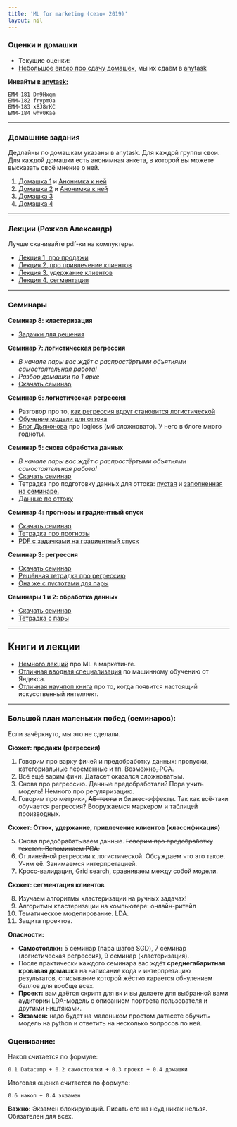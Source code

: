 ```yaml
---
title: 'ML for marketing (сезон 2019)'
layout: nil
---
```


### Оценки и домашки

* Текущие оценки:
* [Небольшое видео про сдачу домашек,](https://yadi.sk/i/rVb_Nd7g8AmNog) мы их сдаём в [anytask](https://anytask.org)

__Инвайты в [anytask:](https://anytask.org)__

```
БММ-181 Dn9Hxqm
БММ-182 frypmOa
БММ-183 x8J8rKC
БММ-184 whv0Kae
```
----------------

### Домашние задания

Дедлайны по домашкам указаны в anytask. Для каждой группы свои. Для каждой домашки есть анонимная анкета, в которой вы можете высказать своё мнение о ней.

1. [Домашка 1](https://github.com/FUlyankin/HSE_Data_Culture/raw/master/ML_for_marketing_2019/sems/sem1%262_data_prepare/HW1.zip)  и [Анонимка к ней](https://docs.google.com/forms/d/e/1FAIpQLSeVkPws5WXnoyXepBcaH8qoyYTWY_JQEBZB1HKL9eiennzu3w/viewform)
2. [Домашка 2](https://github.com/FUlyankin/HSE_Data_Culture/raw/master/ML_for_marketing_2019/sems/sem3_regression/HW2.zip)  и  [Анонимка к ней](https://docs.google.com/forms/d/e/1FAIpQLSeDLENjGbfgdEvR6UgMuo5D8u6F91-ExCoqd7dDHxWnheRwZQ/viewform)
3. [Домашка 3](https://github.com/FUlyankin/HSE_Data_Culture/raw/master/ML_for_marketing_2019/sems/sem4_effect_sgd/HW3.zip)
4. [Домашка 4](https://github.com/FUlyankin/HSE_Data_Culture/raw/master/ML_for_marketing_2019/sems/sem5_classification/HW4.zip)

-------------------

### Лекции (Рожков Александр)

Лучше скачивайте pdf-ки на компуктеры.

* [Лекция 1, про продажи](https://github.com/FUlyankin/HSE_Data_Culture/blob/master/ML_for_marketing_2019/lectures/1.%D0%9F%D1%80%D0%BE%D0%B4%D0%B0%D0%B6%D0%B8_CS%26US_v2019.pdf)
* [Лекция 2, про привлечение клиентов](https://github.com/FUlyankin/HSE_Data_Culture/blob/master/ML_for_marketing_2019/lectures/2.%D0%9F%D1%80%D0%B8%D0%B2%D0%BB%D0%B5%D1%87%D0%B5%D0%BD%D0%B8%D0%B5%20%D0%BA%D0%BB%D0%B8%D0%B5%D0%BD%D1%82%D0%BE%D0%B2_v2019.pdf)
* [Лекция 3, удержание клиентов](https://github.com/FUlyankin/HSE_Data_Culture/blob/master/ML_for_marketing_2019/lectures/3.%D0%A3%D0%B4%D0%B5%D1%80%D0%B6%D0%B0%D0%BD%D0%B8%D0%B5%20%D0%BA%D0%BB%D0%B8%D0%B5%D0%BD%D1%82%D0%BE%D0%B2_2019.pdf)
* [Лекция 4, сегментация](https://github.com/FUlyankin/HSE_Data_Culture/blob/master/ML_for_marketing_2019/lectures/4.%D0%A1%D0%B5%D0%B3%D0%BC%D0%B5%D0%BD%D1%82%D0%B0%D1%86%D0%B8%D1%8F_2019v_1.pdf)

-------------------

### Семинары


__Семинар 8: кластеризация__

* [Задачки для решения](https://github.com/FUlyankin/HSE_Data_Culture/blob/master/ML_for_marketing_2019/sems/sem8_claster/seminar8.pdf)




__Семинар 7: логистическая регрессия__

* _В начале пары вас ждёт с распростёртыми объятиями самостоятельная работа!_
* _Разбор домашки по 1 арке_
* [Скачать семинар](https://github.com/FUlyankin/HSE_Data_Culture/raw/master/ML_for_marketing_2019/sems/sem7_classification/sem7.zip)


__Семинар 6: логистическая регрессия__

* Разговор про то, [как регрессия вдруг становится логистической](https://github.com/FUlyankin/HSE_Data_Culture/blob/master/ML_for_marketing_2019/sems/sem6_classification/log_regression.pdf)
* [Обучение модели для оттока](https://nbviewer.jupyter.org/github/FUlyankin/HSE_Data_Culture/blob/master/ML_for_marketing_2019/sems/sem6_classification/sem6_logreg.ipynb)
* [Блог Дьяконова](https://dyakonov.org/2018/03/12/) про logloss (мб сложновато). У него в блоге много годноты.

__Семинар 5: снова обработка данных__

* _В начале пары вас ждёт с распростёртыми объятиями самостоятельная работа!_
* [Скачать семинар](https://github.com/FUlyankin/HSE_Data_Culture/raw/master/ML_for_marketing_2019/sems/sem5_classification/sem5.zip)
* Тетрадка про подготовку данных для оттока: [пустая](https://nbviewer.jupyter.org/github/FUlyankin/HSE_Data_Culture/blob/master/ML_for_marketing_2019/sems/sem5_classification/sem5_churn_dataprep.ipynb) и [заполненная на семинаре.](https://nbviewer.jupyter.org/github/FUlyankin/HSE_Data_Culture/blob/master/ML_for_marketing_2019/sems/sem5_classification/sem5_churn_dataprep.ipynb)
* [Данные по оттоку](https://github.com/FUlyankin/HSE_Data_Culture/blob/master/ML_for_marketing_2019/sems/sem5_classification/telecom_churn.csv)

__Семинар 4: прогнозы и градиентный спуск__

* [Скачать семинар](https://github.com/FUlyankin/HSE_Data_Culture/raw/master/ML_for_marketing_2019/sems/sem4_effect_sgd/sem4.zip)
* [Тетрадка про прогнозы](https://nbviewer.jupyter.org/github/FUlyankin/HSE_Data_Culture/blob/master/ML_for_marketing_2019/sems/sem4_effect_sgd/sem3_sells_effect.ipynb)
* [PDF с задачками на градиентный спуск](https://github.com/FUlyankin/HSE_Data_Culture/blob/master/ML_for_marketing_2019/sems/sem4_effect_sgd/sgd_regression.pdf)


__Семинар 3: регрессия__

* [Скачать семинар](https://vk.com/away.php?to=https%3A%2F%2Fyadi.sk%2Fd%2Fnet6lXlpDc7rpw&cc_key=)
* [Решённая тетрадка про регрессию](https://nbviewer.jupyter.org/github/FUlyankin/HSE_Data_Culture/blob/master/ML_for_marketing_2019/sems/sem3_regression/sem2_sells_regression.ipynb)
* [Она же с пустотами для пары](https://nbviewer.jupyter.org/github/FUlyankin/HSE_Data_Culture/blob/master/ML_for_marketing_2019/sems/sem3_regression/sem2_sells_regression_empty.ipynb)


__Семинары 1 и 2: обработка данных__

* [Скачать семинар](https://github.com/FUlyankin/HSE_Data_Culture/raw/master/ML_for_marketing_2019/sems/sem1%262_data_prepare/sem1_data_prepare.zip)
* [Тетрадка с пары](https://nbviewer.jupyter.org/github/FUlyankin/HSE_Data_Culture/blob/master/ML_for_marketing_2019/sems/sem1%262_data_prepare/sem1_sells.ipynb)

-------------------


## Книги и лекции

* [Немного лекций](https://events.yandex.ru/lib/talks/6063/) про ML в маркетинге.
* [Отличная вводная специализация](https://www.coursera.org/specializations/machine-learning-data-analysis) по машинному обучению от Яндекса.
* [Отличная научпоп книга](https://yadi.sk/d/K90nYhmx3WEfoQ) про то, когда появится настоящий искусственный интеллект.

--------------------

### Большой план маленьких побед (семинаров):

Если зачёркнуто, мы это не сделали.

__Сюжет: продажи (регрессия)__

1. Говорим про варку фичей и предобработку данных: пропуски, категориальные переменные и тп. ~~Возможно, PCA.~~
2. Всё ещё варим фичи. Датасет оказался сложноватым.
3. Снова про регрессию. Данные предобработали? Пора учить модель! Немного про регуляризацию.
4. Говорим про метрики, ~~АБ-тесты~~ и бизнес-эффекты. Так как всё-таки обучается регрессия? Вооружаемся маркером и таблицей производных.

__Cюжет: Отток, удержание, привлечение клиентов (классификация)__

5. Снова предобрабатываем данные. ~~Говорим про предобработку текстов. Вспоминаем PCA.~~
6. От линейной регрессии к логистической. Обсуждаем что это такое. Учим её. Занимаемся интерпретацией.
7. Кросс-валидация, Grid search, сравниваем между собой модели.

__Cюжет: сегментация клиентов__

8. Изучаем алгоритмы кластеризации на ручных задачах!
9. Алгоритмы кластеризации на компьютере: онлайн-ритейл
10. Тематическое моделирование. LDA.
11. Защита проектов.


__Опасности:__

* __Самостоялки:__ 5 семинар (пара шагов SGD), 7 семинар (логистическая регрессия), 9 семинар (кластеризация).
* После практически каждого семинара вас ждёт __среднегабаритная кровавая домашка__ на написание кода и интерпретацию результатов, списывание которой жёстко карается обнулением баллов для вообще всех.
* __Проект:__ вам даётся скрипт для вк и вы делаете для выбранной вами аудитории LDA-модель с описанием портрета пользователя и другими ништяками.
* __Экзамен:__ надо будет на маленьком простом датасете обучить модель на python и ответить на несколько вопросов по ней.


### Оценивание:

Накоп считается по формуле:

```
0.1 Datacamp + 0.2 самостоялки + 0.3 проект + 0.4 домашки
```

Итоговая оценка считается по формуле:

```
0.6 накоп + 0.4 экзамен
```

__Важно:__ Экзамен блокирующий. Писать его на неуд никак нельзя. Обязателен для всех.
